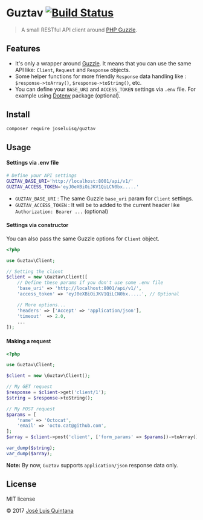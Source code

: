 # Guztav [![Build Status](https://travis-ci.org/joseluisq/guztav.svg?branch=master)](https://travis-ci.org/joseluisq/guztav)
> A small RESTful API client around [PHP Guzzle](https://github.com/guzzle/guzzle).

## Features

- It's only a wrapper around [Guzzle](https://github.com/guzzle/guzzle). It means that you can use the same API like: `Client`, `Request` and `Response` objects.
- Some helper functions for more friendly `Response` data handling like : `$response->toArray()`, `$response->toString()`, etc.
- You can define your `BASE_URI` and `ACCESS_TOKEN` settings via `.env` file. For example using [Dotenv](https://github.com/vlucas/phpdotenv/) package (optional).

## Install

```sh
composer require joseluisq/guztav
```

## Usage

#### Settings via .env file

```sh
# Define your API settings
GUZTAV_BASE_URI='http://localhost:8001/api/v1/'
GUZTAV_ACCESS_TOKEN='eyJ0eXBiOiJKV1QiLCN0bx.....'
```

- `GUZTAV_BASE_URI` : The same Guzzle `base_uri` param for `Client` settings.
- `GUZTAV_ACCESS_TOKEN` : It will be to added to the current header like `Authorization: Bearer ...` (optional)

#### Settings via constructor
You can also pass the same Guzzle options for `Client` object.

```php
<?php

use Guztav\Client;

// Setting the client
$client = new \Guztav\Client([
    // Define these params if you don't use some .env file
    'base_uri' => 'http://localhost:8001/api/v1/',
    'access_token' => 'eyJ0eXBiOiJKV1QiLCN0bx.....', // Optional

    // More options...
    'headers' => ['Accept' => 'application/json'],
    'timeout'  => 2.0,
    ...
]);
```

#### Making a request

```php
<?php

use Guztav\Client;

$client = new \Guztav\Client();

// My GET request
$response = $client->get('client/1');
$string = $response->toString();

// My POST request
$params = [
    'name' => 'Octocat',
    'email' => 'octo.cat@github.com',
];
$array = $client->post('client', ['form_params' => $params])->toArray();

var_dump($string);
var_dump($array);
```

__Note:__ By now, `Guztav` supports `application/json` response data only.

## License
MIT license

© 2017 [José Luis Quintana](https://git.io/joseluisq)
